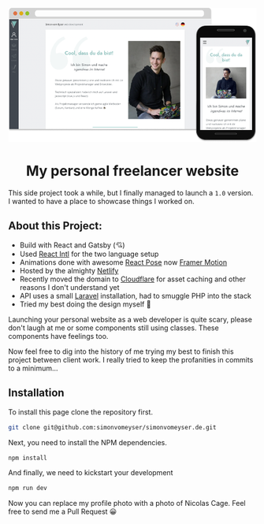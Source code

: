 <p align="center">
  <a href="https://simonvomeyser.de">
    <img alt="Simon trying his best to look friendly and professional" src="https://github.com/simonvomeyser/simonvomeyser.de/blob/master/screenshot.png?raw=true" />
  </a>
</p>
<h1 align="center">
My personal freelancer website
</h1>

This side project took a while, but I finally managed to launch a `1.0` version. I wanted to have a place to showcase things I worked on.

## About this Project:

- Build with React and Gatsby (💘)
- Used [React Intl](https://github.com/formatjs/react-intl/) for the two language setup
- Animations done with awesome [React Pose](https://popmotion.io/pose/) now [Framer Motion](https://www.framer.com/motion/) 
- Hosted by the almighty [Netlify](https://www.netlify.com/)
- Recently moved the domain to [Cloudflare](https://www.cloudflare.com/) for asset caching and other reasons I don't understand yet
- API uses a small [Laravel](https://laravel.com/) installation, had to smuggle PHP into the stack 
- Tried my best doing the design myself 💩

Launching your personal website as a web developer is quite scary, please don't laugh at me or some components still using classes. These components have feelings too.

Now feel free to dig into the history of me trying my best to finish this project between client work. I really tried to keep the profanities in commits to a minimum... 

## Installation
 
To install this page clone the repository first.
``` bash
git clone git@github.com:simonvomeyser/simonvomeyser.de.git
```

Next, you need to install the NPM dependencies.
``` bash
npm install
```

And finally, we need to kickstart your development
``` bash
npm run dev
```

Now you can replace my profile photo with a photo of Nicolas Cage. Feel free to send me a Pull Request 😀
